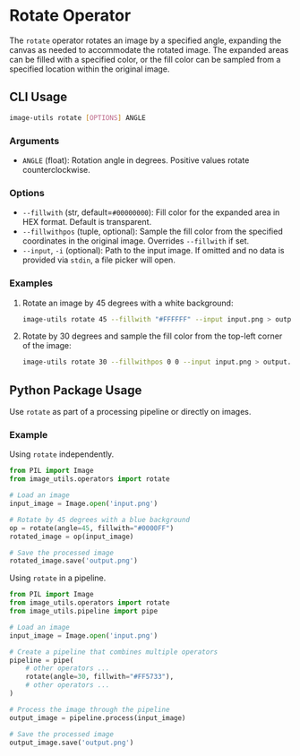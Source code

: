 # Rotate Operator

The `rotate` operator rotates an image by a specified angle, expanding the canvas as needed to accommodate the rotated image. The expanded areas can be filled with a specified color, or the fill color can be sampled from a specified location within the original image.

## CLI Usage

```bash
image-utils rotate [OPTIONS] ANGLE
```

### Arguments

* `ANGLE` (float): Rotation angle in degrees. Positive values rotate counterclockwise.

### Options

* `--fillwith` (str, default=`#00000000`): Fill color for the expanded area in HEX format. Default is transparent.
* `--fillwithpos` (tuple, optional): Sample the fill color from the specified coordinates in the original image. Overrides `--fillwith` if set.
* `--input`, `-i` (optional): Path to the input image. If omitted and no data is provided via `stdin`, a file picker will open.

### Examples
1. Rotate an image by 45 degrees with a white background:
    ```bash
    image-utils rotate 45 --fillwith "#FFFFFF" --input input.png > output.png
    ```

2. Rotate by 30 degrees and sample the fill color from the top-left corner of the image:
    ```bash
    image-utils rotate 30 --fillwithpos 0 0 --input input.png > output.png
    ```

## Python Package Usage

Use `rotate` as part of a processing pipeline or directly on images.

### Example

Using `rotate` independently.

```python
from PIL import Image
from image_utils.operators import rotate

# Load an image
input_image = Image.open('input.png')

# Rotate by 45 degrees with a blue background
op = rotate(angle=45, fillwith="#0000FF")
rotated_image = op(input_image)

# Save the processed image
rotated_image.save('output.png')
```

Using `rotate` in a pipeline.

```python
from PIL import Image
from image_utils.operators import rotate
from image_utils.pipeline import pipe

# Load an image
input_image = Image.open('input.png')

# Create a pipeline that combines multiple operators
pipeline = pipe(
    # other operators ...
    rotate(angle=30, fillwith="#FF5733"),
    # other operators ...
)

# Process the image through the pipeline
output_image = pipeline.process(input_image)

# Save the processed image
output_image.save('output.png')
```
